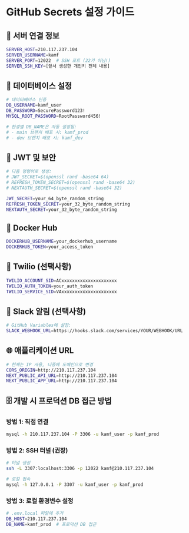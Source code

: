 # GitHub Secrets 설정 가이드

## 🔧 서버 연결 정보

```bash
SERVER_HOST=210.117.237.104
SERVER_USERNAME=kamf
SERVER_PORT=12022  # SSH 포트 (22가 아님!)
SERVER_SSH_KEY=[앞서 생성한 개인키 전체 내용]
```

## 💾 데이터베이스 설정

```bash
# 데이터베이스 인증
DB_USERNAME=kamf_user
DB_PASSWORD=SecurePassword123!
MYSQL_ROOT_PASSWORD=RootPassword456!

# 환경별 DB_NAME은 자동 설정됨:
# - main 브랜치 배포 시: kamf_prod
# - dev 브랜치 배포 시: kamf_dev
```

## 🔐 JWT 및 보안

```bash
# 다음 명령어로 생성:
# JWT_SECRET=$(openssl rand -base64 64)
# REFRESH_TOKEN_SECRET=$(openssl rand -base64 32)
# NEXTAUTH_SECRET=$(openssl rand -base64 32)

JWT_SECRET=your_64_byte_random_string
REFRESH_TOKEN_SECRET=your_32_byte_random_string
NEXTAUTH_SECRET=your_32_byte_random_string
```

## 🐳 Docker Hub

```bash
DOCKERHUB_USERNAME=your_dockerhub_username
DOCKERHUB_TOKEN=your_access_token
```

## 📱 Twilio (선택사항)

```bash
TWILIO_ACCOUNT_SID=ACxxxxxxxxxxxxxxxxxxxxx
TWILIO_AUTH_TOKEN=your_auth_token
TWILIO_SERVICE_SID=VAxxxxxxxxxxxxxxxxxxxxx
```

## 🔔 Slack 알림 (선택사항)

```bash
# GitHub Variables에 설정:
SLACK_WEBHOOK_URL=https://hooks.slack.com/services/YOUR/WEBHOOK/URL
```

## 🌐 애플리케이션 URL

```bash
# 현재는 IP 사용, 나중에 도메인으로 변경
CORS_ORIGIN=http://210.117.237.104
NEXT_PUBLIC_API_URL=http://210.117.237.104
NEXT_PUBLIC_APP_URL=http://210.117.237.104
```

## 🗄️ 개발 시 프로덕션 DB 접근 방법

### 방법 1: 직접 연결

```bash
mysql -h 210.117.237.104 -P 3306 -u kamf_user -p kamf_prod
```

### 방법 2: SSH 터널 (권장)

```bash
# 터널 생성
ssh -L 3307:localhost:3306 -p 12022 kamf@210.117.237.104

# 로컬 접속
mysql -h 127.0.0.1 -P 3307 -u kamf_user -p kamf_prod
```

### 방법 3: 로컬 환경변수 설정

```bash
# .env.local 파일에 추가
DB_HOST=210.117.237.104
DB_NAME=kamf_prod  # 프로덕션 DB 접근
```
